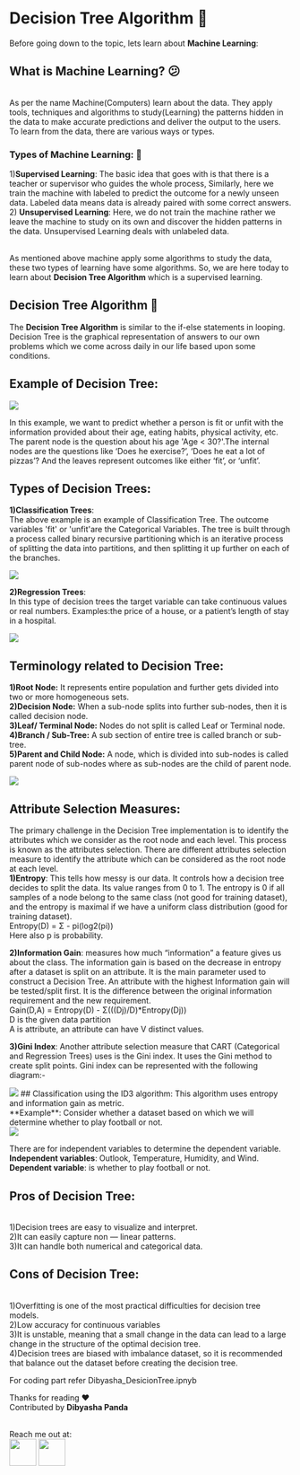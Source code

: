 # Decision Tree Algorithm :thinking:

Before going down to the topic, lets learn about **Machine Learning**:
## What is Machine Learning? :confused:
<br>As per the name Machine(Computers) learn about the data. They apply tools, techniques and algorithms to study(Learning) the patterns hidden in the data to make accurate predictions and deliver the output to the users.
<br>To learn from the data, there are various ways or types.
### Types of Machine Learning: :shushing_face:
1)**Supervised Learning**: 
The basic idea that goes with is that there is a teacher or supervisor who guides the whole process, Similarly, here we train the machine with labeled to predict the outcome for a newly unseen data. Labeled data means data is already paired with some correct answers.
<br>2) **Unsupervised Learning**:
Here, we do not train the machine rather we leave the machine to study on its own and discover the hidden patterns in the data. Unsupervised Learning deals with unlabeled data. 

<br>As mentioned above machine apply some algorithms to study the data, these two types of learning have some algorithms. So, we are here today to learn about **Decision Tree Algorithm** which is a supervised learning.

## Decision Tree Algorithm :deciduous_tree:
The **Decision Tree Algorithm** is similar to the if-else statements in looping. Decision Tree is the graphical representation of answers to our own problems which we come across daily in our life based upon some conditions.

## Example of Decision Tree:
<img src="images/pic2.png">

In this example, we want to predict whether a person is fit or unfit with the information provided about their age, eating habits, physical activity, etc. The parent node is the question about his age 'Age < 30?'.The internal nodes are the questions like ‘Does he exercise?’, ‘Does he eat a lot of pizzas’? And the leaves represent outcomes like either ‘fit’, or ‘unfit’.
## Types of Decision Trees:
**1)Classification Trees**:
<br>The above example is an example of Classification Tree. The outcome variables 'fit' or 'unfit'are the Categorical Variables.
The tree is built through a process called binary recursive partitioning which is an iterative process of splitting the data into partitions, and then splitting it up further on each of the branches.

<img src="images/pic3.png">

**2)Regression Trees**:
<br>In this type of decision trees the target variable can take continuous values or real numbers. Examples:the price of a house, or a patient’s length of stay in a hospital.

<img src="images/pic4.png">

## Terminology related to Decision Tree:
**1)Root Node:** It represents entire population and further gets divided into two or more homogeneous sets.<br>
**2)Decision Node:** When a sub-node splits into further sub-nodes, then it is called decision node.<br>
**3)Leaf/ Terminal Node:** Nodes do not split is called Leaf or Terminal node.<br>
**4)Branch / Sub-Tree:** A sub section of entire tree is called branch or sub-tree.<br>
**5)Parent and Child Node:** A node, which is divided into sub-nodes is called parent node of sub-nodes where as sub-nodes are the child of parent node.

<img src="images/pic1.png">


## Attribute Selection Measures:
The primary challenge in the Decision Tree implementation is to identify the attributes which we consider as the root node and each level. This process is known as the attributes selection. There are different attributes selection measure to identify the attribute which can be considered as the root node at each level.<br>
**1)Entropy**: This tells how messy is our data. It controls how a decision tree decides to split the data. Its value ranges from 0 to 1. The entropy is 0 if all samples of a node belong to the same class (not good for training dataset), and the entropy is maximal if we have a uniform class distribution (good for training dataset). 
<br>Entropy(D) = Σ - pi(log2(pi))
<br>Here also p is probability.

**2)Information Gain**: measures how much “information” a feature gives us about the class. The information gain is based on the decrease in entropy after a dataset is split on an attribute. It is the main parameter used to construct a Decision Tree. An attribute with the highest Information gain will be tested/split first. It is the difference between the original information requirement and the new requirement.
<br>Gain(D,A) = Entropy(D) - Σ(((Dj)/D)*Entropy(Dj))
<br>D is the given data partition
<br>A is attribute, an attribute can have V distinct values.

**3)Gini Index**: Another attribute selection measure that CART (Categorical and Regression Trees) uses is the Gini index. It uses the Gini method to create split points.
Gini index can be represented with the following diagram:-

<img src="images/pic5.png">
## Classification using the ID3 algorithm:
 This algorithm uses entropy and information gain as metric.<br>
 **Example**: Consider whether a dataset based on which we will determine whether to play football or not.<br>
 
 <img src="images/pic6.png">
 
There are for independent variables to determine the dependent variable.<br>
**Independent variables**: Outlook, Temperature, Humidity, and Wind.<br> 
**Dependent variable**: is whether to play football or not.













## Pros of Decision Tree:
<br>1)Decision trees are easy to visualize and interpret.
<br>2)It can easily capture non — linear patterns.
<br>3)It can handle both numerical and categorical data.

## Cons of Decision Tree:
<br>1)Overfitting is one of the most practical difficulties for decision tree models.
<br>2)Low accuracy for continuous variables
<br>3)It is unstable, meaning that a small change in the data can lead to a large change in the structure of the optimal decision tree.
<br>4)Decision trees are biased with imbalance dataset, so it is recommended that balance out the dataset before creating the decision tree.

For coding part refer Dibyasha_DesicionTree.ipnyb

Thanks for reading :heart:
<br> Contributed by **Dibyasha Panda**

<br>Reach me out at:
<br><a href="https://linkedin.com/"><img src = "https://github.com/DibyashaPanda/dibyasha-panda/blob/master/images/linkedin.png" width = "48" height = "48"></a>
<a href="https://gmail.com/"><img src = "https://github.com/DibyashaPanda/dibyasha-panda/blob/master/images/gmail.jpg" width = "48" height = "48"></a>
